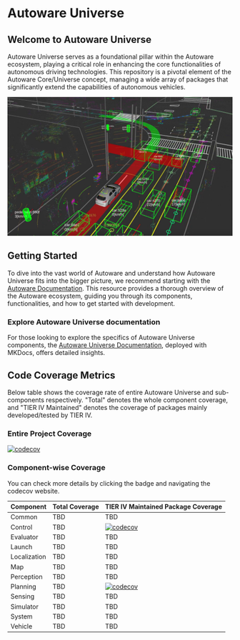 # Autoware Universe

## Welcome to Autoware Universe

Autoware Universe serves as a foundational pillar within the Autoware ecosystem, playing a critical role in enhancing the core functionalities of autonomous driving technologies.
This repository is a pivotal element of the Autoware Core/Universe concept, managing a wide array of packages that significantly extend the capabilities of autonomous vehicles.

![autoware_universe_front](docs/assets/images/autoware_universe_front.png)

## Getting Started

To dive into the vast world of Autoware and understand how Autoware Universe fits into the bigger picture, we recommend starting with the [Autoware Documentation](https://autowarefoundation.github.io/autoware-documentation/). This resource provides a thorough overview of the Autoware ecosystem, guiding you through its components, functionalities, and how to get started with development.

### Explore Autoware Universe documentation

For those looking to explore the specifics of Autoware Universe components, the [Autoware Universe Documentation](https://autowarefoundation.github.io/autoware.universe/), deployed with MKDocs, offers detailed insights.

## Code Coverage Metrics

Below table shows the coverage rate of entire Autoware Universe and sub-components respectively. "Total" denotes the whole component coverage, and "TIER IV Maintained" denotes the coverage of packages mainly developed/tested by TIER IV.

### Entire Project Coverage

[![codecov](https://codecov.io/github/autowarefoundation/autoware.universe/graph/badge.svg?token=KQP68YQ65D)](https://codecov.io/github/autowarefoundation/autoware.universe)

### Component-wise Coverage

You can check more details by clicking the badge and navigating the codecov website.

| Component    | Total Coverage | TIER IV Maintained Package Coverage                                                                                                                                                                                                                                                                                                                                                        |
| ------------ | -------------- | ------------------------------------------------------------------------------------------------------------------------------------------------------------------------------------------------------------------------------------------------------------------------------------------------------------------------------------------------------------------------------------------ |
| Common       | TBD            | TBD                                                                                                                                                                                                                                                                                                                                                                                        |
| Control      | TBD            | [![codecov](https://img.shields.io/badge/dynamic/json?url=https://codecov.io/api/v2/github/autowarefoundation/repos/autoware.universe/components&label=Control_TIER_IV_Maintained_Packages&query=$.%5B1%5D.coverage&color=brightgreen)](https://app.codecov.io/gh/autowarefoundation/autoware.universe/tree/main/control?components%5B0%5D=Control%20TIER%20IV%20Maintained%20Packages)    |
| Evaluator    | TBD            | TBD                                                                                                                                                                                                                                                                                                                                                                                        |
| Launch       | TBD            | TBD                                                                                                                                                                                                                                                                                                                                                                                        |
| Localization | TBD            | TBD                                                                                                                                                                                                                                                                                                                                                                                        |
| Map          | TBD            | TBD                                                                                                                                                                                                                                                                                                                                                                                        |
| Perception   | TBD            | TBD                                                                                                                                                                                                                                                                                                                                                                                        |
| Planning     | TBD            | [![codecov](https://img.shields.io/badge/dynamic/json?url=https://codecov.io/api/v2/github/autowarefoundation/repos/autoware.universe/components&label=Planning_TIER_IV_Maintained_Packages&query=$.%5B0%5D.coverage&color=brightgreen)](https://app.codecov.io/gh/autowarefoundation/autoware.universe/tree/main/planning?components%5B0%5D=Planning%20TIER%20IV%20Maintained%20Packages) |
| Sensing      | TBD            | TBD                                                                                                                                                                                                                                                                                                                                                                                        |
| Simulator    | TBD            | TBD                                                                                                                                                                                                                                                                                                                                                                                        |
| System       | TBD            | TBD                                                                                                                                                                                                                                                                                                                                                                                        |
| Vehicle      | TBD            | TBD                                                                                                                                                                                                                                                                                                                                                                                        |
